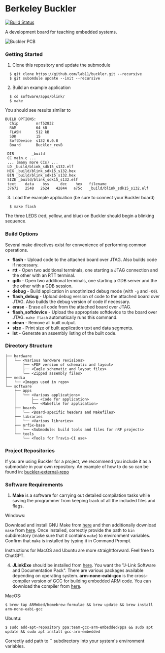 

Berkeley Buckler
================

[![Build Status](https://travis-ci.org/lab11/buckler.svg?branch=master)](https://travis-ci.org/lab11/buckler)

A development board for teaching embedded systems.

![Buckler PCB](media/buckler_revB.png)

### Getting Started

 1. Clone this repository and update the submodule

```
  $ git clone https://github.com/lab11/buckler.git --recursive
  $ git subomdule update --init --recursive
```

 2. Build an example application

```
  $ cd software/apps/blink/
  $ make
```

You should see results similar to

```
BUILD OPTIONS:
  Chip        nrf52832
  RAM         64 kB
  FLASH       512 kB
  SDK         15
  SoftDevice  s132 6.0.0
  Board       Buckler_revB

 DIR        _build
 CC main.c ...
 ... (many more CCs) ...
 LD _build/blink_sdk15_s132.elf
 HEX _build/blink_sdk15_s132.hex
 BIN _build/blink_sdk15_s132.hex
 SIZE _build/blink_sdk15_s132.elf
 text    data    bss     dec    hex   filename
 37672   2548   2624   42844   a75c   _build/blink_sdk15_s132.elf
```

 3. Load the example application (be sure to connect your Buckler board)

```
  $ make flash
```

The three LEDS (red, yellow, and blue) on Buckler should begin a blinking
sequence.


### Build Options

Several make directives exist for convenience of performing common operations.

 * **flash** - Upload code to the attached board over JTAG. Also builds code if
               necessary.
 * **rtt** - Open two additional terminals, one starting a JTAG connection and
             the other with an RTT terminal.
 * **gdb** - Open two additional terminals, one starting a GDB server and the
		     the other with a GDB session.
 * **debug** - Build application in unoptimized debug mode (with `-g` and `-O0`).
 * **flash_debug** - Upload debug version of code to the attached board over JTAG.
				     Also builds the debug version of code if necessary.
 * **erase** - Erase all code from the attached board over JTAG.
 * **flash_softdevice** - Upload the appropriate softdevice to the board over JTAG.
						  `make flash` automatically runs this command.
 * **clean** - Remove all built output.
 * **size** - Print size of built application text and data segments.
 * **lst** - Generate an assembly listing of the built code.


### Directory Structure

```
├── hardware
│   └── <Various hardware revisions>
│       ├── <PDF version of schematic and layout>
│       ├── <Eagle schematic and layout files>
│       └── <Zipped assembly files>
├── media
│   └── <Images used in repo>
└── software
    ├── apps
    │   └── <Various applications>
    │       ├── <Code for application>
    │       └── <Makefile for application>
    ├── boards
    │   └── <Board-specific headers and Makefiles>
    ├── libraries
    │   └── <Various libraries>
    ├── nrf5x-base
    │   └── <Submodule: build tools and files for nRF projects>
    └── tools
        └── <Tools for Travis-CI use>
```

### Project Repositories

If you are using Buckler for a project, we recommend you include it as a
submodule in your own repository. An example of how to do so can be found in:
[buckler-external-repo](https://github.com/brghena/buckler-external-repo)

### Software Requirements



1. **Make** is a software for carrying out detailed compilation tasks while saving the programmer from keeping track of all the included files and flags.

Windows:

Download and install GNU Make from [here](https://sourceforge.net/projects/gnuwin32/files/make/3.81/make-3.81-bin.zip/download?use_mirror=gigenet&download=) and then additionally download `make` from [here](https://sourceforge.net/projects/gnuwin32/files/make/). Once installed, correctly provide the path to `bin` subdirectory (make sure that it contains `make`) to environment variables. Confirm that `make` is installed by typing it in Command Prompt. 

Instructions for MacOS and Ubuntu are more straightforward. Feel free to ChatGPT. 

4. **JLinkExe** should be installed from [here](https://www.segger.com/downloads/jlink).
You want the "J-Link Software and Documentation Pack". There are various packages
available depending on operating system.
**arm-none-eabi-gcc** is the cross-compiler version of GCC for building embedded ARM code. You can download the compiler from [here](https://developer.arm.com/downloads/-/gnu-rm).

  MacOS:
  ```
  $ brew tap ARMmbed/homebrew-formulae && brew update && brew install arm-none-eabi-gcc
  ```

  Ubuntu:
  ```
  $ sudo add-apt-repository ppa:team-gcc-arm-embedded/ppa && sudo apt update && sudo apt install gcc-arm-embedded
  ```
Correctly add path to `` subdirectory into your system's environment variables.
